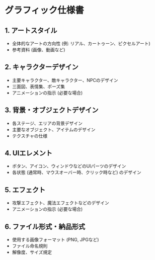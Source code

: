 # グラフィック仕様書

## 1. アートスタイル
- 全体的なアートの方向性 (例: リアル、カートゥーン、ピクセルアート)
- 参考資料 (画像、動画など)

## 2. キャラクターデザイン
- 主要キャラクター、敵キャラクター、NPCのデザイン
- 三面図、表情集、ポーズ集
- アニメーションの指示 (必要な場合)

## 3. 背景・オブジェクトデザイン
- 各ステージ、エリアの背景デザイン
- 主要なオブジェクト、アイテムのデザイン
- テクスチャの仕様

## 4. UIエレメント
- ボタン、アイコン、ウィンドウなどのUIパーツのデザイン
- 各状態 (通常時、マウスオーバー時、クリック時など) のデザイン

## 5. エフェクト
- 攻撃エフェクト、魔法エフェクトなどのデザイン
- アニメーションの指示 (必要な場合)

## 6. ファイル形式・納品形式
- 使用する画像フォーマット (PNG, JPGなど)
- ファイル命名規則
- 解像度、サイズ規定 